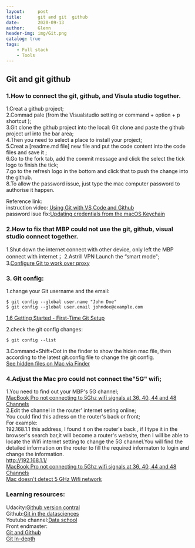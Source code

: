 ```yaml
---
layout:     post
title:      git and git  github
date:       2020-09-13
author:     Glenn
header-img: img/Git.png
catalog: true
tags:
    - Full stack
    - Tools
---
```

## Git and git  github

### 1.How to connect the git, github, and Visula studio together.  
1.Creat a github project;  
2.Commad pale (from the Visualstudio setting or command + option + p shortcut );  
3.Git clone the github project into the local: Git clone and paste the github project url into the bar area;  
4.Then you need to select a place to install your project;  
5.Creat a [readme.md file] new file and put the code content into the code files and save it ;  
6.Go to the fork tab, add the commit message and click the select the tick logo to finish the tick;  
7.go to the refresh logo in the bottom and click that to push the change into the github.  
8.To allow the password issue, just type the mac computer password to authorise it happen.  

Reference link:  
instruction video: [Using Git with VS Code and Github](https://www.youtube.com/watch?v=9cMWR-EGFuY)  
password isue fix:[Updating credentials from the macOS Keychain](https://docs.github.com/en/github/using-git/updating-credentials-from-the-macos-keychain)  
### 2.How to fix that MBP could not use the git, github, visual studio connect together.
1.Shut down the internet connect with other device, only left the MBP connect with internet； 
2.Astrill VPN Launch the  “smart mode";  
3.[Configure Git to work over proxy](https://www.youtube.com/watch?v=ObWxMWNx_m8) 
### 3. Git config:
1.change your Git username and the email:  
```
$ git config --global user.name "John Doe"
$ git config --global user.email johndoe@example.com
```
[1.6 Getting Started - First-Time Git Setup](https://git-scm.com/book/en/v2/Getting-Started-First-Time-Git-Setup)  

2.check the git config changes:
```
$ git config --list
```
3.Command+Shift+Dot in the finder to show the hiden mac file, then according to the latest git.config file to change the git config.  
[See hidden files on Mac via Finder](https://setapp.com/how-to/show-hidden-files-on-mac#:~:text=See%20hidden%20files%20on%20Mac%20via%20Finder&text=In%20Finder%2C%20open%20up%20your,2%20to%20hide%20them%20again!) 
### 4.Adjust the Mac pro could not connect the"5G" wifi;  
1.You need to find out your MBP's 5G channel;  
[MacBook Pro not connecting to 5Ghz wifi signals at 36, 40, 44 and 48 Channels](https://discussions.apple.com/thread/250703297)  
2.Edit the channel in the router' internet seting online;  
You could find this adress on the router's back or front;  
For example:  
192.168.1.1 this address, I found it on the router's back , if I type it in the browser's search bar,it will become a router's website, then I will be able to locate the Wifi internet setting to change the 5G channel.You will find the detailed information on the router to fill the required informaton to login and change the information.  
http://192.168.1.1/  
[MacBook Pro not connecting to 5Ghz wifi signals at 36, 40, 44 and 48 Channels](https://discussions.apple.com/thread/250703297)   
[Mac doesn't detect 5 GHz Wifi network](https://www.youtube.com/watch?v=l40XQw4-TMw)  

### Learning resources:  
Udacity:[Github version contral](https://classroom.udacity.com/courses/ud123)  
Github:[Git in the datasciences](https://github.com/GlennOu66304/Data-Sciences-in-R/blob/R-Learning/3.github_Using/Folder%20and%20file.md)  
Youtube channel:[Data school](https://www.youtube.com/watch?v=ruieT3Nkg2M&ab_channel=DataSchool)  
Front endmaster:    
[Git and Github](https://frontendmasters.com/courses/web-development/git-and-github/)    
[Git In-depth](https://frontendmasters.com/courses/git-in-depth/)  
